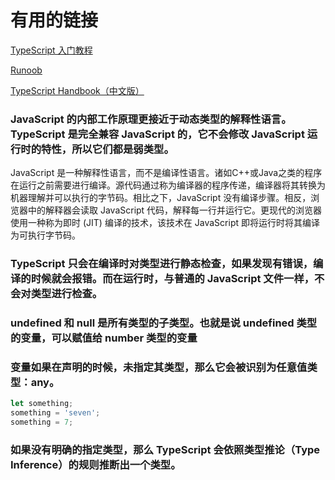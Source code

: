 # 有用的链接
[TypeScript 入门教程](https://ts.xcatliu.com/)

[Runoob](https://www.runoob.com/typescript/ts-tutorial.html)

[TypeScript Handbook（中文版）](https://zhongsp.gitbooks.io/typescript-handbook/content/)

### JavaScript 的内部工作原理更接近于动态类型的解释性语言。TypeScript 是完全兼容 JavaScript 的，它不会修改 JavaScript 运行时的特性，所以它们都是弱类型。

JavaScript 是一种解释性语言，而不是编译性语言。诸如C++或Java之类的程序在运行之前需要进行编译。源代码通过称为编译器的程序传递，编译器将其转换为机器理解并可以执行的字节码。相比之下，JavaScript 没有编译步骤。相反，浏览器中的解释器会读取 JavaScript 代码，解释每一行并运行它。更现代的浏览器使用一种称为即时 (JIT) 编译的技术，该技术在 JavaScript 即将运行时将其编译为可执行字节码。


### TypeScript 只会在编译时对类型进行静态检查，如果发现有错误，编译的时候就会报错。而在运行时，与普通的 JavaScript 文件一样，不会对类型进行检查。

### undefined 和 null 是所有类型的子类型。也就是说 undefined 类型的变量，可以赋值给 number 类型的变量

### 变量如果在声明的时候，未指定其类型，那么它会被识别为任意值类型：any。

```typescript
let something;
something = 'seven';
something = 7;
```
### 如果没有明确的指定类型，那么 TypeScript 会依照类型推论（Type Inference）的规则推断出一个类型。